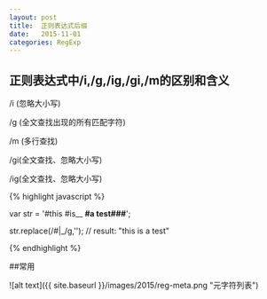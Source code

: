 ```yaml
---
layout: post
title:  正则表达式后缀
date:   2015-11-01
categories: RegExp
---
```


## 正则表达式中/i,/g,/ig,/gi,/m的区别和含义

/i (忽略大小写)

/g (全文查找出现的所有匹配字符)

/m (多行查找)

/gi(全文查找、忽略大小写)

/ig(全文查找、忽略大小写)


{% highlight javascript %}
  
  var str = '#this #is__ __#a test###__';

  str.replace(/#|_/g,''); // result: "this is a test"

{% endhighlight %}


##常用

![alt text]({{ site.baseurl }}/images/2015/reg-meta.png "元字符列表")
